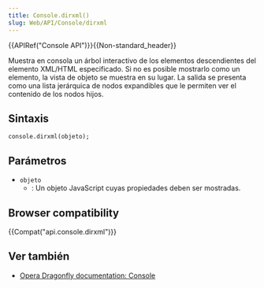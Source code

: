 ```yaml
---
title: Console.dirxml()
slug: Web/API/Console/dirxml
---
```


{{APIRef("Console API")}}{{Non-standard_header}}

Muestra en consola un árbol interactivo de los elementos descendientes del elemento XML/HTML especificado. Si no es posible mostrarlo como un elemento, la vista de objeto se muestra en su lugar. La salida se presenta como una lista jerárquica de nodos expandibles que le permiten ver el contenido de los nodos hijos.

## Sintaxis

```
console.dirxml(objeto);
```

## Parámetros

- `objeto`
  - : Un objeto JavaScript cuyas propiedades deben ser mostradas.

## Browser compatibility

{{Compat("api.console.dirxml")}}

## Ver también

- [Opera Dragonfly documentation: Console](http://www.opera.com/dragonfly/documentation/console/)
